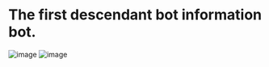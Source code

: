 # The first descendant bot information bot.

![image](https://github.com/user-attachments/assets/e1139648-f98c-4d5a-ac04-9c1b16e728d4)
![image](https://github.com/user-attachments/assets/37d1b381-9ab9-4d4f-b2a8-dd7e4242584e)
